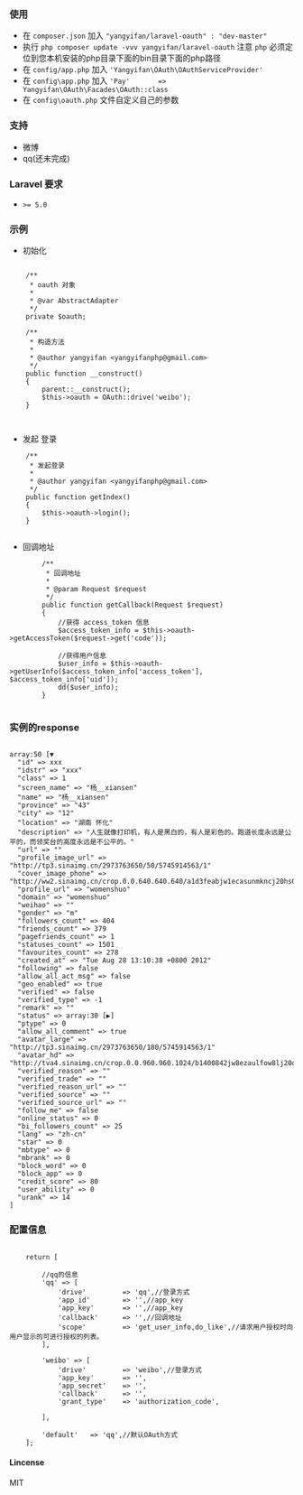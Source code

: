 ### 使用

* 在 ``` composer.json ``` 加入 ``` "yangyifan/laravel-oauth" : "dev-master" ```
* 执行 ``` php composer update -vvv yangyifan/laravel-oauth ``` 注意 ```php``` 必须定位到您本机安装的php目录下面的bin目录下面的php路径
* 在 ``` config/app.php ``` 加入 ``` 'Yangyifan\OAuth\OAuthServiceProvider' ```
* 在 ``` config\app.php ``` 加入 ``` 'Pay'       => Yangyifan\OAuth\Facades\OAuth::class ```
* 在 ``` config\oauth.php ``` 文件自定义自己的参数


### 支持

* 微博
* qq(还未完成)

### Laravel 要求
* ``` >= 5.0 ``` 

### 示例

* 初始化

```

    /**
     * oauth 对象
     *
     * @var AbstractAdapter
     */
    private $oauth;
    
    /**
     * 构造方法
     *
     * @author yangyifan <yangyifanphp@gmail.com>
     */
    public function __construct()
    {
        parent::__construct();
        $this->oauth = OAuth::drive('weibo');
    }

    
```

* 发起 登录

```
    /**
     * 发起登录
     *
     * @author yangyifan <yangyifanphp@gmail.com>
     */
    public function getIndex()
    {
        $this->oauth->login();
    }


```

* 回调地址

```
        /**
         * 回调地址
         *
         * @param Request $request
         */
        public function getCallback(Request $request)
        {
            //获得 access_token 信息
            $access_token_info = $this->oauth->getAccessToken($request->get('code'));
    
            //获得用户信息
            $user_info = $this->oauth->getUserInfo($access_token_info['access_token'], $access_token_info['uid']);
            dd($user_info);
        }


```


### 实例的response

```

array:50 [▼
  "id" => xxx
  "idstr" => "xxx"
  "class" => 1
  "screen_name" => "杨__xiansen"
  "name" => "杨__xiansen"
  "province" => "43"
  "city" => "12"
  "location" => "湖南 怀化"
  "description" => "人生就像打印机，有人是黑白的，有人是彩色的。跑道长度永远是公平的，而领奖台的高度永远是不公平的。"
  "url" => ""
  "profile_image_url" => "http://tp3.sinaimg.cn/2973763650/50/5745914563/1"
  "cover_image_phone" => "http://ww2.sinaimg.cn/crop.0.0.640.640.640/a1d3feabjw1ecasunmkncj20hs0hsq4j.jpg"
  "profile_url" => "womenshuo"
  "domain" => "womenshuo"
  "weihao" => ""
  "gender" => "m"
  "followers_count" => 404
  "friends_count" => 379
  "pagefriends_count" => 1
  "statuses_count" => 1501
  "favourites_count" => 278
  "created_at" => "Tue Aug 28 13:10:38 +0800 2012"
  "following" => false
  "allow_all_act_msg" => false
  "geo_enabled" => true
  "verified" => false
  "verified_type" => -1
  "remark" => ""
  "status" => array:30 [▶]
  "ptype" => 0
  "allow_all_comment" => true
  "avatar_large" => "http://tp3.sinaimg.cn/2973763650/180/5745914563/1"
  "avatar_hd" => "http://tva4.sinaimg.cn/crop.0.0.960.960.1024/b1400842jw8ezaulfow8lj20qo0zk77a.jpg"
  "verified_reason" => ""
  "verified_trade" => ""
  "verified_reason_url" => ""
  "verified_source" => ""
  "verified_source_url" => ""
  "follow_me" => false
  "online_status" => 0
  "bi_followers_count" => 25
  "lang" => "zh-cn"
  "star" => 0
  "mbtype" => 0
  "mbrank" => 0
  "block_word" => 0
  "block_app" => 0
  "credit_score" => 80
  "user_ability" => 0
  "urank" => 14
]

```

### 配置信息

```

    return [
    
        //qq的信息
        'qq' => [
            'drive'         => 'qq',//登录方式
            'app_id'        => '',//app_key
            'app_key'       => '',//app_key
            'callback'      => '',//回调地址
            'scope'         => 'get_user_info,do_like',//请求用户授权时向用户显示的可进行授权的列表。
        ],
    
        'weibo' => [
            'drive'         => 'weibo',//登录方式
            'app_key'       => '',
            'app_secret'    => '',
            'callback'      => '',
            'grant_type'    => 'authorization_code',
    
        ],
    
        'default'   => 'qq',//默认OAuth方式
    ];

```



#### Lincense 

MIT
